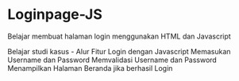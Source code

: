 # Loginpage-JS
Belajar membuat halaman login menggunakan HTML dan Javascript

Belajar studi kasus - Alur Fitur Login dengan Javascript
Memasukan Username dan Password
Memvalidasi Username dan Password
Menampilkan Halaman Beranda jika berhasil Login
